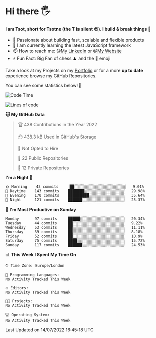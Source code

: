 # Hi there :raised_hand_with_fingers_splayed:
#### I am Tsot, short for Tsotne (the T is silent :wink:). I build & break things :space_invader:
- :telescope: Passionate about building fast, scalable and flexible products
- :seedling: I am currently learning the latest JavaScript framework 
- :mailbox: How to reach me: [@My LinkedIn](https://www.linkedin.com/in/tsotne-gvadzabia/) or [@My Website](https://tsotne.co.uk/contact)
- :zap: Fun Fact: Big Fan of chess ♟ and the 👾 emoji

Take a look at my Projects on my [Portfolio](https://tsotne.co.uk/) or for a more **up to date** experience browse my GitHub Repositories.

You can see some statistics below!:space_invader:
<!--START_SECTION:waka-->
![Code Time](http://img.shields.io/badge/Code%20Time-761%20hrs%202%20mins-blue)

![Lines of code](https://img.shields.io/badge/From%20Hello%20World%20I%27ve%20Written-626%20Thousand%20lines%20of%20code-blue)

**🐱 My GitHub Data** 

> 🏆 438 Contributions in the Year 2022
 > 
> 📦 438.3 kB Used in GitHub's Storage 
 > 
> 🚫 Not Opted to Hire
 > 
> 📜 22 Public Repositories 
 > 
> 🔑 12 Private Repositories  
 > 
**I'm a Night 🦉** 

```text
🌞 Morning    43 commits     ██░░░░░░░░░░░░░░░░░░░░░░░   9.01% 
🌆 Daytime    143 commits    ███████░░░░░░░░░░░░░░░░░░   29.98% 
🌃 Evening    170 commits    █████████░░░░░░░░░░░░░░░░   35.64% 
🌙 Night      121 commits    ██████░░░░░░░░░░░░░░░░░░░   25.37%

```
📅 **I'm Most Productive on Sunday** 

```text
Monday       97 commits     █████░░░░░░░░░░░░░░░░░░░░   20.34% 
Tuesday      44 commits     ██░░░░░░░░░░░░░░░░░░░░░░░   9.22% 
Wednesday    53 commits     ██░░░░░░░░░░░░░░░░░░░░░░░   11.11% 
Thursday     39 commits     ██░░░░░░░░░░░░░░░░░░░░░░░   8.18% 
Friday       52 commits     ██░░░░░░░░░░░░░░░░░░░░░░░   10.9% 
Saturday     75 commits     ████░░░░░░░░░░░░░░░░░░░░░   15.72% 
Sunday       117 commits    ██████░░░░░░░░░░░░░░░░░░░   24.53%

```


📊 **This Week I Spent My Time On** 

```text
⌚︎ Time Zone: Europe/London

💬 Programming Languages: 
No Activity Tracked This Week

🔥 Editors: 
No Activity Tracked This Week

🐱‍💻 Projects: 
No Activity Tracked This Week

💻 Operating System: 
No Activity Tracked This Week

```


 Last Updated on 14/07/2022 16:45:18 UTC
<!--END_SECTION:waka-->
